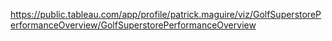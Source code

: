https://public.tableau.com/app/profile/patrick.maguire/viz/GolfSuperstorePerformanceOverview/GolfSuperstorePerformanceOverview
